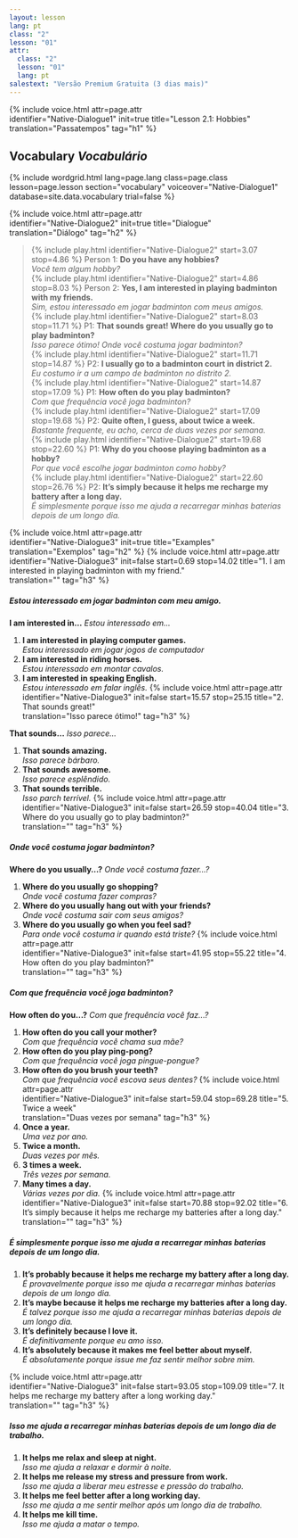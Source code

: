 ```yaml
---
layout: lesson
lang: pt
class: "2"
lesson: "01"
attr:
  class: "2"
  lesson: "01"
  lang: pt
salestext: "Versão Premium Gratuita (3 dias mais)"
---
```


{%  include voice.html attr=page.attr  
	identifier="Native-Dialogue1"  init=true
	title="Lesson 2.1: Hobbies"        
	translation="Passatempos"
    tag="h1" %}

## Vocabulary   *Vocabulário*

{% include wordgrid.html lang=page.lang
		class=page.class 
		lesson=page.lesson 
		section="vocabulary"
		voiceover="Native-Dialogue1"
		database=site.data.vocabulary 
		trial=false %}

{%  include voice.html attr=page.attr  
	identifier="Native-Dialogue2"  init=true
	title="Dialogue"        
	translation="Diálogo"
    tag="h2" %}
             
> {% include play.html identifier="Native-Dialogue2" start=3.07 stop=4.86 %} Person 1: **Do you have any hobbies?**     
> *Você tem algum hobby?*       
> {% include play.html identifier="Native-Dialogue2" start=4.86 stop=8.03 %} Person 2: **Yes, I am interested in playing badminton with my friends.**     
> *Sim, estou interessado em jogar badminton com meus amigos.*       
> {% include play.html identifier="Native-Dialogue2" start=8.03 stop=11.71 %} P1: **That sounds great! Where do you usually go to play badminton?**     
> *Isso parece ótimo! Onde você costuma jogar badminton?*      
> {% include play.html identifier="Native-Dialogue2" start=11.71  stop=14.87 %} P2: **I usually go to a badminton court in district 2.**     
> *Eu costumo ir a um campo de badminton no distrito 2.*      
> {% include play.html identifier="Native-Dialogue2" start=14.87 stop=17.09 %} P1: **How often do you play badminton?**     
> *Com que frequência você joga badminton?*          
> {% include play.html identifier="Native-Dialogue2" start=17.09 stop=19.68 %} P2: **Quite often, I guess, about twice a week.**     
> *Bastante frequente, eu acho, cerca de duas vezes por semana.*       
> {% include play.html identifier="Native-Dialogue2" start=19.68  stop=22.60 %} P1: **Why do you choose playing badminton as a hobby?**     
> *Por que você escolhe jogar badminton como hobby?*      
> {% include play.html identifier="Native-Dialogue2" start=22.60 stop=26.76 %} P2: **It’s simply because it helps me recharge my battery after a long day.**      
> *É simplesmente porque isso me ajuda a recarregar minhas baterias depois de um longo dia.*       

{%  include voice.html attr=page.attr  
	identifier="Native-Dialogue3"  init=true
	title="Examples"        
	translation="Exemplos"
    tag="h2" %}
{%  include voice.html attr=page.attr  
	identifier="Native-Dialogue3"  init=false start=0.69 stop=14.02
	title="1. I am interested in playing badminton with my friend."        
	translation=""
    tag="h3" %}
##### *Estou interessado em jogar badminton com meu amigo.*
**I am interested in…**     *Estou interessado em…*

1. **I am interested in playing computer games.**  
*Estou interessado em jogar jogos de computador*
2. **I am interested in riding horses.**  
*Estou interessado em montar cavalos.*
3. **I am interested in speaking English.**  
*Estou interessado em falar inglês.*
{%  include voice.html attr=page.attr  
	identifier="Native-Dialogue3"  init=false start=15.57 stop=25.15
	title="2. That sounds great!"        
	translation="Isso parece ótimo!"
    tag="h3" %}

**That sounds…**     *Isso parece…*

1. **That sounds amazing.**  
*Isso parece bárbaro.*
2. **That sounds awesome.**  
*Isso parece esplêndido.*
3. **That sounds terrible.**  
*Isso parch terrível.*
{%  include voice.html attr=page.attr  
	identifier="Native-Dialogue3"  init=false start=26.59 stop=40.04
	title="3. Where do you usually go to play badminton?"        
	translation=""
    tag="h3" %}
##### *Onde você costuma jogar badminton?*   

**Where do you usually…?**     *Onde você costuma fazer...?*

1. **Where do you usually go shopping?**  
*Onde você costuma fazer compras?*
2. **Where do you usually hang out with your friends?**  
*Onde você costuma sair com seus amigos?*
3. **Where do you usually go when you feel sad?**  
*Para onde você costuma ir quando está triste?*
{%  include voice.html attr=page.attr  
	identifier="Native-Dialogue3"  init=false start=41.95 stop=55.22
	title="4. How often do you play badminton?"        
	translation=""
    tag="h3" %}
##### *Com que frequência você joga badminton?*   
**How often do you…?**     *Com que frequência você faz...?*
1. **How often do you call your mother?**  
*Com que frequência você chama sua mãe?*
2. **How often do you play ping-pong?**  
*Com que frequência você joga pingue-pongue?*
3. **How often do you brush your teeth?**  
*Com que frequência você escova seus dentes?*
{%  include voice.html attr=page.attr  
	identifier="Native-Dialogue3"  init=false start=59.04 stop=69.28
	title="5. Twice a week"        
	translation="Duas vezes por semana"
    tag="h3" %}
1. **Once a year.**  
*Uma vez por ano.*
2. **Twice a month.**  
*Duas vezes por mês.*
3. **3 times a week.**  
*Três vezes por semana.*
3. **Many times a day.**  
*Várias vezes por dia.*
{%  include voice.html attr=page.attr  
	identifier="Native-Dialogue3"  init=false start=70.88 stop=92.02
	title="6. It’s simply because it helps me recharge my batteries after a long day."        
	translation=""
    tag="h3" %}
##### *É simplesmente porque isso me ajuda a recarregar minhas baterias depois de um longo dia.*  
1. **It’s probably because it helps me recharge my battery after a long day.**  
*É provavelmente porque isso me ajuda a recarregar minhas baterias depois de um longo dia.*
2. **It’s maybe because it helps me recharge my batteries after a long day.**  
*É talvez porque isso me ajuda a recarregar minhas baterias depois de um longo dia.*
3. **It’s definitely because I love it.**  
*É definitivamente porque eu amo isso.*
4. **It’s absolutely because it makes me feel better about myself.**  
*É absolutamente porque issue me faz sentir melhor sobre mim.*

{%  include voice.html attr=page.attr  
	identifier="Native-Dialogue3"  init=false start=93.05 stop=109.09
	title="7. It helps me recharge my battery after a long working day."        
	translation=""
    tag="h3" %}
##### *Isso me ajuda a recarregar minhas baterias depois de um longo dia de trabalho.*   
1. **It helps me relax and sleep at night.**  
*Isso me ajuda a relaxar e dormir à noite.*
2. **It helps me release my stress and pressure from work.**  
*Isso me ajuda a liberar meu estresse e pressão do trabalho.*
3. **It helps me feel better after a long working day.**  
*Isso me ajuda a me sentir melhor após um longo dia de trabalho.*
4. **It helps me kill time.**  
*Isso me ajuda a matar o tempo.*

